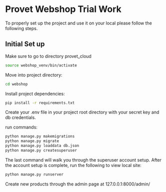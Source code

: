 # Provet Webshop Trial Work
To properly set up the project and use it on your local please follow the following steps.

## Initial Set up
Make sure to go to directory provet_cloud

```bash
source webshop_venv/bin/activate
```

Move into project directory: 
```bash
cd webshop
```

Install project dependencies:
```bash
pip install -r requirements.txt
```

Create your .env file in your project root directory with 
your secret key and db credentials. 


run commands:
```bash
python manage.py makemigrations
python manage.py migrate
python manage.py loaddata db.json
python manage.py createsuperuser
```

The last command will walk you through the superuser account setup. After the account setup is complete, run the following to view local site:
```bash
python manage.py runserver
```

Create new products through the admin page at 127.0.0.1:8000/admin/

